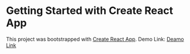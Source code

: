 # Getting Started with Create React App

This project was bootstrapped with [Create React App](https://github.com/facebook/create-react-app).
Demo Link: [Deamo Link](https://pro-gram-mer.github.io/react-expense/)
